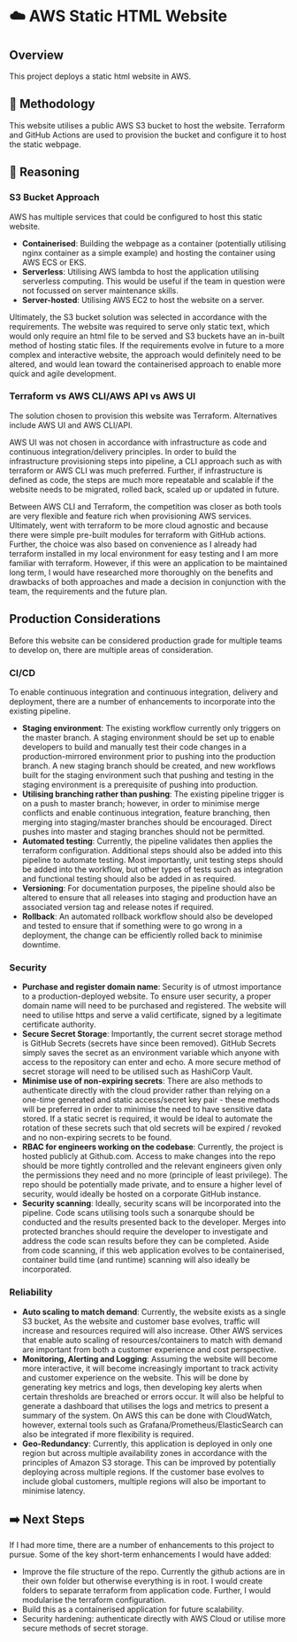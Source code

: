 # ☁️ AWS Static HTML Website

## Overview

This project deploys a static html website in AWS.

## 🚧 Methodology

This website utilises a public AWS S3 bucket to host the website. Terraform and GitHub Actions are used to provision the bucket and configure it to host the static webpage.

## 💭 Reasoning 

### S3 Bucket Approach

AWS has multiple services that could be configured to host this static website. 
- **Containerised**: Building the webpage as a container (potentially utilising nginx container as a simple example) and hosting the container using AWS ECS or EKS.
- **Serverless**: Utilising AWS lambda to host the application utilising serverless computing. This would be useful if the team in question were not focussed on server maintenance skills. 
- **Server-hosted**: Utilising AWS EC2 to host the website on a server.

Ultimately, the S3 bucket solution was selected in accordance with the requirements. The website was required to serve only static text, which would only require an html file to be served and S3 buckets have an in-built method of hosting static files. If the requirements evolve in future to a more complex and interactive website, the approach would definitely need to be altered, and would lean toward the containerised approach to enable more quick and agile development.

### Terraform vs AWS CLI/AWS API vs AWS UI

The solution chosen to provision this website was Terraform. Alternatives include AWS UI and AWS CLI/API.

AWS UI was not chosen in accordance with infrastructure as code and continuous integration/delivery principles. In order to build the infrastructure provisioning steps into pipeline, a CLI approach such as with terraform or AWS CLI was much preferred. Further, if infrastructure is defined as code, the steps are much more repeatable and scalable if the website needs to be migrated, rolled back, scaled up or updated in future.

Between AWS CLI and Terraform, the competition was closer as both tools are very flexible and feature rich when provisioning AWS services. Ultimately, went with terraform to be more cloud agnostic and because there were simple pre-built modules for terraform with GitHub actions. Further, the choice was also based on convenience as I already had terraform installed in my local environment for easy testing and I am more familiar with terraform. However, if this were an application to be maintained long term, I would have researched more thoroughly on the benefits and drawbacks of both approaches and made a decision in conjunction with the team, the requirements and the future plan.

## Production Considerations

Before this website can be considered production grade for multiple teams to develop on, there are multiple areas of consideration.

### CI/CD

To enable continuous integration and continuous integration, delivery and deployment, there are a number of enhancements to incorporate into the existing pipeline.
​​
- **Staging environment**: The existing workflow currently only triggers on the master branch. A staging environment should be set up to enable developers to build and manually test their code changes in a production-mirrored environment prior to pushing into the production branch. A new staging branch should be created, and new workflows built for the staging environment such that pushing and testing in the staging environment is a prerequisite of pushing into production.
- **Utilising branching rather than pushing**: The existing pipeline trigger is on a push to master branch; however, in order to minimise merge conflicts and enable continuous integration, feature branching, then merging into staging/master branches should be encouraged. Direct pushes into master and staging branches should not be permitted.
- **Automated testing**: Currently, the pipeline validates then applies the terraform configuration. Additional steps should also be added into this pipeline to automate testing. Most importantly, unit testing steps should be added into the workflow, but other types of tests such as integration and functional testing should also be added in as required.
- **Versioning**: For documentation purposes, the pipeline should also be altered to ensure that all releases into staging and production have an associated version tag and release notes if required.
- **Rollback**: An automated rollback workflow should also be developed and tested to ensure that if something were to go wrong in a deployment, the change can be efficiently rolled back to minimise downtime.

### Security

- **Purchase and register domain name**: Security is of utmost importance to a production-deployed website. To ensure user security, a proper domain name will need to be purchased and registered. The website will need to utilise https and serve a valid certificate, signed by a legitimate certificate authority.
- **Secure Secret Storage**: Importantly, the current secret storage method is GitHub Secrets (secrets have since been removed). GitHub Secrets simply saves the secret as an environment variable which anyone with access to the repository can enter and echo. A more secure method of secret storage will need to be utilised such as HashiCorp Vault. 
- **Minimise use of non-expiring secrets**: There are also methods to authenticate directly with the cloud provider rather than relying on a one-time generated and static access/secret key pair - these methods will be preferred in order to minimise the need to have sensitive data stored. If a static secret is required, it would be ideal to automate the rotation of these secrets such that old secrets will be expired / revoked and no non-expiring secrets to be found.
- **RBAC for engineers working on the codebase**: Currently, the project is hosted publicly at Github.com. Access to make changes into the repo should be more tightly controlled and the relevant engineers given only the permissions they need and no more (principle of least privilege). The repo should be potentially made private, and to ensure a higher level of security, would ideally be hosted on a corporate GitHub instance.
- **Security scanning**: Ideally, security scans will be incorporated into the pipeline. Code scans utilising tools such a sonarqube should be conducted and the results presented back to the developer. Merges into protected branches should require the developer to investigate and address the code scan results before they can be completed. Aside from code scanning, if this web application evolves to be containerised, container build time (and runtime) scanning will also ideally be incorporated.

### Reliability
- **Auto scaling to match demand**: Currently, the website exists as a single S3 bucket, As the website and customer base evolves, traffic will increase and resources required will also increase. Other AWS services that enable auto scaling of resources/containers to match with demand are important from both a customer experience and cost perspective.
- **Monitoring, Alerting and Logging**: Assuming the website will become more interactive, it will become increasingly important to track activity and customer experience on the website. This will be done by generating key metrics and logs, then developing key alerts when certain thresholds are breached or errors occur. It will also be helpful to generate a dashboard that utilises the logs and metrics to present a summary of the system. On AWS this can be done with CloudWatch, however, external tools such as Grafana/Prometheus/ElasticSearch can also be integrated if more flexibility is required.
- **Geo-Redundancy**: Currently, this application is deployed in only one region but across multiple availability zones in accordance with the principles of Amazon S3 storage. This can be improved by potentially deploying across multiple regions. If the customer base evolves to include global customers, multiple regions will also be important to minimise latency.

## ➡️ Next Steps

If I had more time, there are a number of enhancements to this project to pursue. Some of the key short-term enhancements I would have added:
- Improve the file structure of the repo. Currently the github actions are in their own folder but otherwise everything is in root. I would create folders to separate terraform from application code. Further, I would modularise the terraform configuration.
- Build this as a containerised application for future scalability.
- Security hardening: authenticate directly with AWS Cloud or utilise more secure methods of secret storage.
